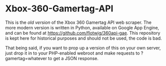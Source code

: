 # Xbox-360-Gamertag-API

This is the *old version* of the Xbox 360 Gamertag API web scraper. The more modern version is written in Python, available on Google App Engine, and can be found at https://github.com/flotwig/360api-gae. This repository is kept here for historical purposes and should not be used, the code is bad.

That being said, if you want to prop up a version of this on your own server, just drop it in to your PHP-enabled webroot and make requests to ?gamertag=whatever to get a JSON response.